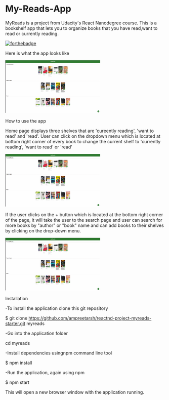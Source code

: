 # My-Reads-App
MyReads is a project from Udacity's React Nanodegree course. This is a bookshelf app that lets you to organize books that you have read,want to read or currently reading.

[![forthebadge](https://forthebadge.com/images/badges/made-with-javascript.svg)](https://forthebadge.com)

Here is what the app looks like

<img src="imgs/mainpage.gif" width="300px">

How to use the app

Home page displays three shelves that are 'cureently reading', 'want to read' and 'read'. User can click on the dropdown menu which is located at bottom right corner of every book to change the current shelf to 'currently reading', 'want to read' or 'read'

<img src="imgs/shelf.gif" width="300px">

If the user clicks on the + button which is located at the bottom right corner of the page, it will take the user to the search page and user can search for more books by "author" or "book" name and can add books to their shelves by clicking on the drop-down menu.

<img src="imgs/search.gif" width="300px">

Installation

-To install the application clone this git repository

$ git clone https://github.com/ampreetarsh/reactnd-project-myreads-starter.git myreads

-Go into the application folder

cd myreads

-Install dependencies usingnpm command line tool

$ npm install

-Run the application, again using npm

$ npm start

This will open a new browser window with the application running.
